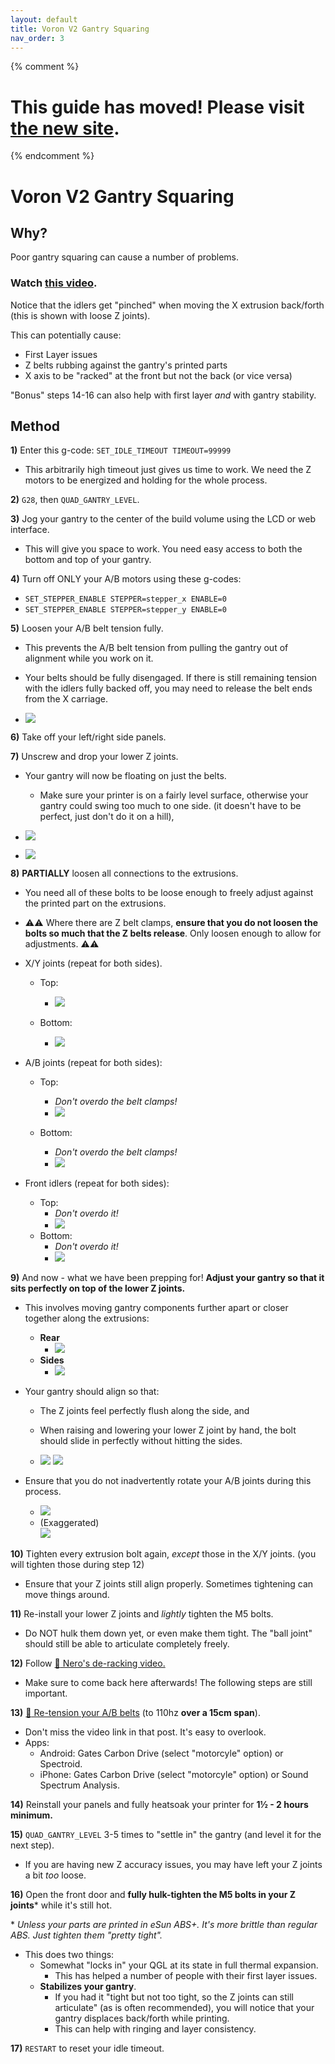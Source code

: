 ```yaml
---
layout: default
title: Voron V2 Gantry Squaring
nav_order: 3
---
```

{% comment %} 
# This guide has moved! Please visit [the new site](http://ellis3dp.com/Print-Tuning-Guide/).
{% endcomment %}
# Voron V2 Gantry Squaring

## Why?

Poor gantry squaring can cause a number of problems.

### Watch [this video](https://user-images.githubusercontent.com/34943186/154356504-b3870f34-32a3-4c2a-a424-7d48def0f834.mp4).

Notice that the idlers get "pinched" when moving the X extrusion back/forth (this is shown with loose Z joints).



This can potentially cause:
- First Layer issues
- Z belts rubbing against the gantry's printed parts
- X axis to be "racked" at the front but not the back (or vice versa)

"Bonus" steps 14-16 can also help with first layer *and* with gantry stability.
## Method

**1)** Enter this g-code: `SET_IDLE_TIMEOUT TIMEOUT=99999`
- This arbitrarily high timeout just gives us time to work. We need the Z motors to be energized and holding for the whole process.

**2)** `G28`, then `QUAD_GANTRY_LEVEL`. 

**3)** Jog your gantry to the center of the build volume using the LCD or web interface.
- This will give you space to work. You need easy access to both the bottom and top of your gantry.

**4)** Turn off ONLY your A/B motors using these g-codes:
- `SET_STEPPER_ENABLE STEPPER=stepper_x ENABLE=0`
- `SET_STEPPER_ENABLE STEPPER=stepper_y ENABLE=0`

**5)** Loosen your A/B belt tension fully.
- This prevents the A/B belt tension from pulling the gantry out of alignment while you work on it.
- Your belts should be fully disengaged. If there is still remaining tension with the idlers fully backed off, you may need to release the belt ends from the X carriage.

- ![](./images/voron_v2_gantry_squaring/Gantry-ABTension.png) 

**6)** Take off your left/right side panels.

**7)** Unscrew and drop your lower Z joints. 
- Your gantry will now be floating on just the belts.
    - Make sure your printer is on a fairly level surface, otherwise your gantry could swing too much to one side. (it doesn't have to be perfect, just don't do it on a hill),

- ![](./images/voron_v2_gantry_squaring/ZJoint-Lowered.png) 

- ![](./images/voron_v2_gantry_squaring/ZJoints-Lowered.png)

**8)** **PARTIALLY** loosen all connections to the extrusions.  
- You need all of these bolts to be loose enough to freely adjust against the printed part on the extrusions. 
- :warning::warning: Where there are Z belt clamps, **ensure that you do not loosen the bolts so much that the Z belts release**. Only loosen enough to allow for adjustments. :warning::warning: 

- X/Y joints (repeat for both sides). 
    - Top:
        - ![](./images/voron_v2_gantry_squaring/XYLoosen-Top.png) 

    - Bottom:
        - ![](./images/voron_v2_gantry_squaring/XYLoosen-Bottom.png) 

- A/B joints (repeat for both sides):
    - Top:
        - *Don't overdo the belt clamps!*
        - ![](./images/voron_v2_gantry_squaring/ABLoosen-Top.png) 

    - Bottom:
        - *Don't overdo the belt clamps!*
        - ![](./images/voron_v2_gantry_squaring/ABLoosen-Bottom.png) 

- Front idlers (repeat for both sides):
    - Top:
        - *Don't overdo it!*
        - ![](./images/voron_v2_gantry_squaring/IdlersLoosen-Top.png) 
    - Bottom:
        - *Don't overdo it!*
        - ![](./images/voron_v2_gantry_squaring/IdlersLoosen-Bottom.png) 

**9)** And now - what we have been prepping for! **Adjust your gantry so that it sits perfectly on top of the lower Z joints.**
- This involves moving gantry components further apart or closer together along the extrusions:
    - **Rear**
        - ![](./images/voron_v2_gantry_squaring/XAdjust.png) 
    - **Sides**
        - ![](./images/voron_v2_gantry_squaring/YAdjust.png)

- Your gantry should align so that:
    - The Z joints feel perfectly flush along the side, and
    - When raising and lowering your lower Z joint by hand, the bolt should slide in perfectly without hitting the sides.

    - ![](./images/voron_v2_gantry_squaring/Alignment-Side.png) ![](./images/voron_v2_gantry_squaring/Alignment-Hole.png) 

- Ensure that you do not inadvertently rotate your A/B joints during this process.
    - ![](./images/voron_v2_gantry_squaring/Alignment-AB-Good.png) 
    - (Exaggerated)\
    ![](./images/voron_v2_gantry_squaring/Alignment-AB-Bad.png) 

**10)** Tighten every extrusion bolt again, *except* those in the X/Y joints. (you will tighten those during step 12)
- Ensure that your Z joints still align properly. Sometimes tightening can move things around.

**11)** Re-install your lower Z joints and *lightly* tighten the M5 bolts.
- Do NOT hulk them down yet, or even make them tight. The "ball joint" should still be able to articulate completely freely.

**12)** Follow [:page_facing_up: Nero's de-racking video.](https://www.youtube.com/watch?v=cOn6u9kXvy0) 
- Make sure to come back here afterwards! The following steps are still important.

**13)** [:page_facing_up: Re-tension your A/B belts](https://docs.vorondesign.com/tuning/secondary_printer_tuning.html#belt-tension) (to 110hz **over a 15cm span**).
- Don't miss the video link in that post. It's easy to overlook.
- Apps:
    - Android: Gates Carbon Drive (select "motorcyle" option) or Spectroid.
    - iPhone: Gates Carbon Drive (select "motorcyle" option) or Sound Spectrum Analysis.

**14)** Reinstall your panels and fully heatsoak your printer for **1½ - 2 hours minimum.**

**15)** `QUAD_GANTRY_LEVEL` 3-5 times to "settle in" the gantry (and level it for the next step).
- If you are having new Z accuracy issues, you may have left your Z joints a bit *too* loose.

**16)** Open the front door and **fully hulk-tighten the M5 bolts in your Z joints*** while it's still hot.

\* *Unless your parts are printed in eSun ABS+. It's more brittle than regular ABS. Just tighten them "pretty tight".*
- This does two things:
    - Somewhat "locks in" your QGL at its state in full thermal expansion.
        - This has helped a number of people with their first layer issues.
    - **Stabilizes your gantry**. 
        - If you had it "tight but not too tight, so the Z joints can still articulate" (as is often recommended), you will notice that your gantry displaces back/forth while printing.
        - This can help with ringing and layer consistency.

**17)** `RESTART` to reset your idle timeout.